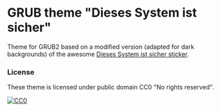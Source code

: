 GRUB theme "Dieses System ist sicher"
=====================================

Theme for GRUB2 based on a modified version (adapted for dark backgrounds) of the awesome [Dieses System ist sicher sticker](https://github.com/SFTtech/sticker/tree/master/sicher).

### License

These theme is licensed under public domain CC0 "No rights reserved".

[![CC0](http://i.creativecommons.org/p/zero/1.0/88x31.png)](http://creativecommons.org/publicdomain/zero/1.0/)
